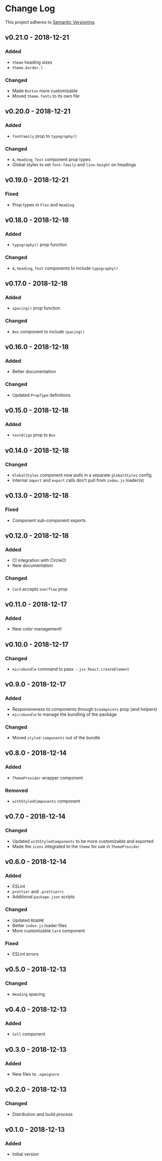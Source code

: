 # Change Log

This project adheres to [Semantic Versioning](https://semver.org/).

## v0.21.0 - 2018-12-21

### Added
- `theme` heading sizes
- `theme.border.l`

### Changed
- Made `Button` more customizable
- Moved `theme.fonts` to its own file

## v0.20.0 - 2018-12-21

### Added
- `fontFamily` prop to `typography()`

### Changed
- `A`, `Heading`, `Text` component prop types
- Global styles to set `font-family` and `line-height` on headings

## v0.19.0 - 2018-12-21

### Fixed
- Prop types in `Flex` and `Heading`

## v0.18.0 - 2018-12-18

### Added
- `typography()` prop function

### Changed
- `A`, `Heading`, `Text` components to include `typography()`

## v0.17.0 - 2018-12-18

### Added
- `spacing()` prop function

### Changed
- `Box` component to include `spacing()`

## v0.16.0 - 2018-12-18

### Added
- Better documentation

### Changed
- Updated `PropType` definitions

## v0.15.0 - 2018-12-18

### Added
- `textAlign` prop to `Box`

## v0.14.0 - 2018-12-18

### Changed
- `GlobalStyles` component now pulls in a separate `globalStyles` config
- Internal `import` and `export` calls don't pull from `index.js` loader(s)

## v0.13.0 - 2018-12-18

### Fixed
- Component sub-component exports

## v0.12.0 - 2018-12-18

### Added
- CI integration with CircleCI
- New documentation

### Changed
- `Card` accepts `overflow` prop

## v0.11.0 - 2018-12-17

### Added
- New color management!

## v0.10.0 - 2018-12-17

### Changed
- `microbundle` command to pass `--jsx React.createElement`

## v0.9.0 - 2018-12-17

### Added
- Responsiveness to components through `breakpoints` prop (and helpers)
- `microbundle` to manage the bundling of the package

### Changed
- Moved `styled-components` out of the bundle

## v0.8.0 - 2018-12-14

### Added
- `ThemeProvider` wrapper component

### Removed
- `withStyledComponents` component

## v0.7.0 - 2018-12-14

### Changed
- Updated `withStyledComponents` to be more customizable and exported
- Made the `icons` integrated to the `theme` for use in `ThemeProvider`

## v0.6.0 - 2018-12-14

### Added
- ESLint
- `prettier` and `.prettierrc`
- Additional `package.json` scripts

### Changed
- Updated `README`
- Better `index.js` loader files
- More customizable `Card` component

### Fixed
- ESLint errors

## v0.5.0 - 2018-12-13

### Changed
- `Heading` spacing

## v0.4.0 - 2018-12-13

### Added
- `Cell` component

## v0.3.0 - 2018-12-13

### Added
- New files to `.npmignore`

## v0.2.0 - 2018-12-13

### Changed
- Distribution and build process

## v0.1.0 - 2018-12-13

### Added
- Initial version